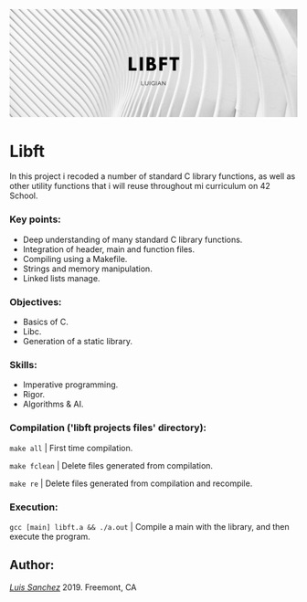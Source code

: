 ![](resources/images/libft_banner.png)

# Libft

In this project i recoded a number of standard C library functions, as well as other utility functions that i will reuse throughout mi curriculum on 42 School.

### Key points:

* Deep understanding of many standard C library functions.
* Integration of header, main and function files.
* Compiling using a Makefile.
* Strings and memory manipulation.
* Linked lists manage.

### Objectives:

* Basics of C.
* Libc.
* Generation of a static library.

### Skills:

* Imperative programming.
* Rigor.
* Algorithms & AI.

### Compilation ('libft projects files' directory):

`make all` | First time compilation.

`make fclean` | Delete files generated from compilation.

`make re` | Delete files generated from compilation and recompile.

### Execution:

`gcc [main] libft.a && ./a.out` | Compile a main with the library, and then execute the program.

## Author:

[*Luis Sanchez*](https://www.linkedin.com/in/luis-sanchez-13bb3b189/)
2019. Freemont, CA

